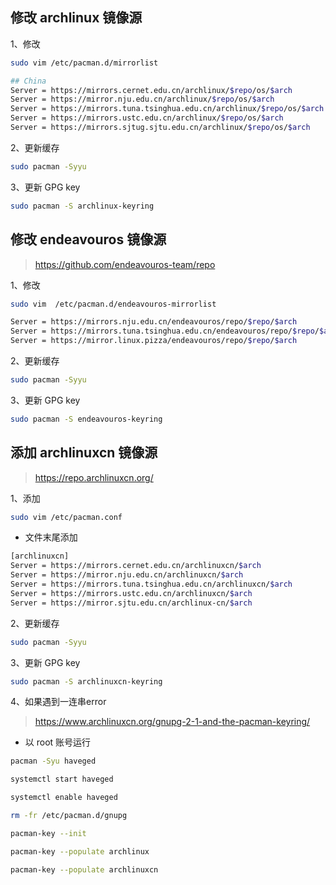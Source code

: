 ## 修改 archlinux 镜像源

1、修改

```sh
sudo vim /etc/pacman.d/mirrorlist
```

```sh
## China
Server = https://mirrors.cernet.edu.cn/archlinux/$repo/os/$arch
Server = https://mirror.nju.edu.cn/archlinux/$repo/os/$arch
Server = https://mirrors.tuna.tsinghua.edu.cn/archlinux/$repo/os/$arch
Server = https://mirrors.ustc.edu.cn/archlinux/$repo/os/$arch
Server = https://mirrors.sjtug.sjtu.edu.cn/archlinux/$repo/os/$arch
```

2、更新缓存

```sh
sudo pacman -Syyu
```

3、更新 GPG key

```sh
sudo pacman -S archlinux-keyring
```

## 修改 endeavouros 镜像源

> https://github.com/endeavouros-team/repo

1、修改

```sh
sudo vim  /etc/pacman.d/endeavouros-mirrorlist
```

```sh
Server = https://mirrors.nju.edu.cn/endeavouros/repo/$repo/$arch
Server = https://mirrors.tuna.tsinghua.edu.cn/endeavouros/repo/$repo/$arch
Server = https://mirror.linux.pizza/endeavouros/repo/$repo/$arch
```

2、更新缓存

```sh
sudo pacman -Syyu
```

3、更新 GPG key

```sh
sudo pacman -S endeavouros-keyring
```

## 添加 archlinuxcn 镜像源

> https://repo.archlinuxcn.org/

1、添加

```sh
sudo vim /etc/pacman.conf
```

- 文件末尾添加

```sh
[archlinuxcn]
Server = https://mirrors.cernet.edu.cn/archlinuxcn/$arch
Server = https://mirror.nju.edu.cn/archlinuxcn/$arch
Server = https://mirrors.tuna.tsinghua.edu.cn/archlinuxcn/$arch
Server = https://mirrors.ustc.edu.cn/archlinuxcn/$arch
Server = https://mirror.sjtu.edu.cn/archlinux-cn/$arch
```

2、更新缓存

```sh
sudo pacman -Syyu
```

3、更新 GPG key

```sh
sudo pacman -S archlinuxcn-keyring
```

4、如果遇到一连串error

> https://www.archlinuxcn.org/gnupg-2-1-and-the-pacman-keyring/

- 以 root 账号运行

```sh
pacman -Syu haveged
```

```sh
systemctl start haveged
```

```sh
systemctl enable haveged
```

```sh
rm -fr /etc/pacman.d/gnupg
```

```sh
pacman-key --init
```

```sh
pacman-key --populate archlinux
```

```sh
pacman-key --populate archlinuxcn
```



